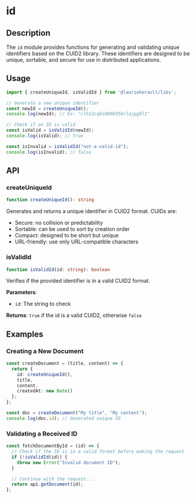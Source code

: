 # id

## Description
The `id` module provides functions for generating and validating unique identifiers based on the CUID2 library. These identifiers are designed to be unique, sortable, and secure for use in distributed applications.

## Usage
```typescript
import { createUniqueId, isValidId } from '@laurieherault/libs';

// Generate a new unique identifier
const newId = createUniqueId();
console.log(newId); // Ex: "clh12cqbs0000356rlojpg8l1"

// Check if an ID is valid
const isValid = isValidId(newId);
console.log(isValid); // true

const isInvalid = isValidId("not-a-valid-id");
console.log(isInvalid); // false
```

## API

### createUniqueId
```typescript
function createUniqueId(): string
```

Generates and returns a unique identifier in CUID2 format. CUIDs are:
- Secure: no collision or predictability
- Sortable: can be used to sort by creation order
- Compact: designed to be short but unique
- URL-friendly: use only URL-compatible characters

### isValidId
```typescript
function isValidId(id: string): boolean
```

Verifies if the provided identifier is in a valid CUID2 format.

**Parameters**:
- `id`: The string to check

**Returns**: `true` if the id is a valid CUID2, otherwise `false`

## Examples

### Creating a New Document
```typescript
const createDocument = (title, content) => {
  return {
    id: createUniqueId(),
    title,
    content,
    createdAt: new Date()
  };
};

const doc = createDocument("My title", "My content");
console.log(doc.id); // Generated unique ID
```

### Validating a Received ID
```typescript
const fetchDocumentById = (id) => {
  // Check if the ID is in a valid format before making the request
  if (!isValidId(id)) {
    throw new Error("Invalid document ID");
  }

  // Continue with the request...
  return api.getDocument(id);
};
```
